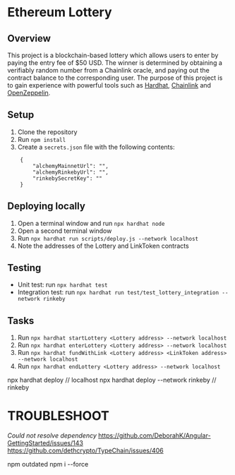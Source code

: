 # Ethereum Lottery

## Overview

This project is a blockchain-based lottery which allows users to enter by paying the entry fee of $50 USD. The winner is determined by obtaining a verifiably random number from a Chainlink oracle, and paying out the contract balance to the corresponding user. The purpose of this project is to gain experience with powerful tools such as [Hardhat](https://hardhat.org/), [Chainlink](https://chain.link/) and [OpenZeppelin](https://openzeppelin.com/).

## Setup

1. Clone the repository
2. Run `npm install`
3. Create a `secrets.json` file with the following contents:

```
    {
        "alchemyMainnetUrl": "",
        "alchemyRinkebyUrl": "",
        "rinkebySecretKey": ""
    }
```

## Deploying locally

1. Open a terminal window and run `npx hardhat node`
2. Open a second terminal window
3. Run `npx hardhat run scripts/deploy.js --network localhost`
4. Note the addresses of the Lottery and LinkToken contracts

## Testing

- Unit test: run `npx hardhat test`
- Integration test: run `npx hardhat run test/test_lottery_integration --network rinkeby`

## Tasks

1. Run `npx hardhat startLottery <Lottery address> --network localhost`
2. Run `npx hardhat enterLottery <Lottery address> --network localhost`
3. Run `npx hardhat fundWithLink <Lottery address> <LinkToken address> --network localhost`
4. Run `npx hardhat endLottery <Lottery address> --network localhost`

npx hardhat deploy // localhost
npx hardhat deploy --network rinkeby // rinkeby

# TROUBLESHOOT

_Could not resolve dependency_
https://github.com/DeborahK/Angular-GettingStarted/issues/143
https://github.com/dethcrypto/TypeChain/issues/406

npm outdated
npm i --force
